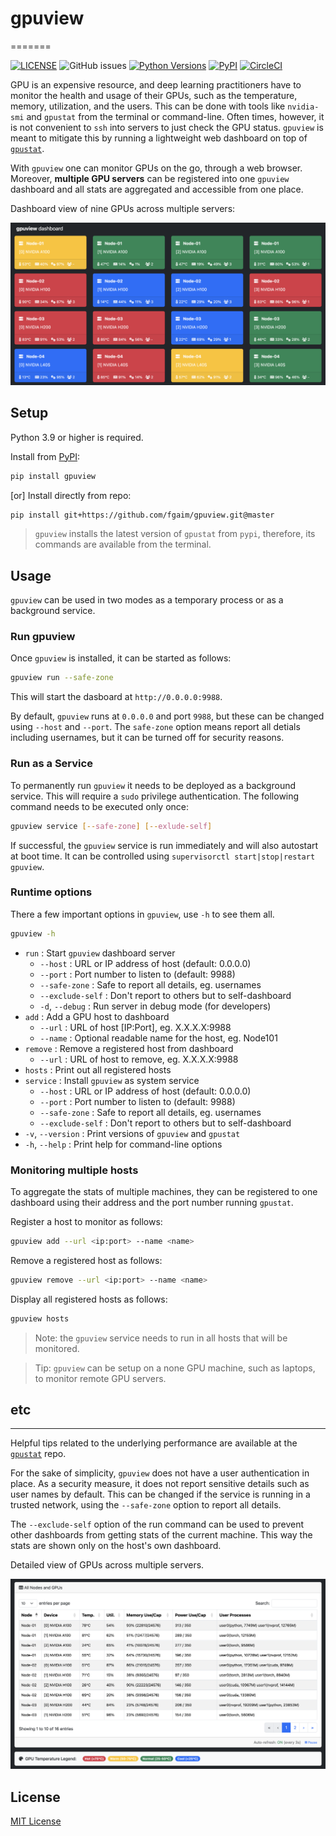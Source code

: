 # gpuview

=======

[![LICENSE](https://img.shields.io/github/license/fgaim/gpuview.svg)](https://github.com/fgaim/gpuview/blob/master/LICENSE)
![GitHub issues](https://img.shields.io/github/issues/fgaim/gpuview.svg)
[![Python Versions](https://img.shields.io/pypi/pyversions/gpuview.svg)](https://pypi.org/project/gpuview/)
[![PyPI](https://img.shields.io/pypi/v/gpuview.svg)](https://pypi.org/project/gpuview/)
[![CircleCI](https://circleci.com/gh/fgaim/gpuview.svg?style=shield)](https://circleci.com/gh/fgaim/gpuview)

GPU is an expensive resource, and deep learning practitioners have to monitor the health and usage of their GPUs, such as the temperature, memory, utilization, and the users. This can be done with tools like `nvidia-smi` and `gpustat` from the terminal or command-line. Often times, however, it is not convenient to `ssh` into servers to just check the GPU status. `gpuview` is meant to mitigate this by running a lightweight web dashboard on top of
[`gpustat`][repo_gpustat].  

With `gpuview` one can monitor GPUs on the go, through a web browser. Moreover, **multiple GPU servers** can be registered into one `gpuview` dashboard and all stats are aggregated and accessible from one place.

Dashboard view of nine GPUs across multiple servers:  

![Screenshot of gpuview](https://github.com/fgaim/gpuview/blob/main/imgs/dash-1.png)

## Setup

Python 3.9 or higher is required.

Install from [PyPI][pypi_gpuview]:

```sh
pip install gpuview
```

[or] Install directly from repo:

```sh
pip install git+https://github.com/fgaim/gpuview.git@master
```

> `gpuview` installs the latest version of `gpustat` from `pypi`, therefore, its commands are available
from the terminal.

## Usage

`gpuview` can be used in two modes as a temporary process or as a background service.

### Run gpuview

Once `gpuview` is installed, it can be started as follows:

```sh
gpuview run --safe-zone
```

This will start the dasboard at `http://0.0.0.0:9988`.

By default, `gpuview` runs at `0.0.0.0` and port `9988`, but these can be changed using `--host` and `--port`. The `safe-zone` option means report all detials including usernames, but it can be turned off for security reasons.

### Run as a Service

To permanently run `gpuview` it needs to be deployed as a background service.
This will require a `sudo` privilege authentication.
The following command needs to be executed only once:

```sh
gpuview service [--safe-zone] [--exlude-self]
```

If successful, the `gpuview` service is run immediately and will also autostart at boot time. It can be controlled using `supervisorctl start|stop|restart gpuview`.

### Runtime options

There a few important options in `gpuview`, use `-h` to see them all.

```sh
gpuview -h
```

* `run`                : Start `gpuview` dashboard server
  * `--host`           : URL or IP address of host (default: 0.0.0.0)
  * `--port`           : Port number to listen to (default: 9988)
  * `--safe-zone`      : Safe to report all details, eg. usernames
  * `--exclude-self`   : Don't report to others but to self-dashboard
  * `-d`, `--debug`    : Run server in debug mode (for developers)
* `add`                : Add a GPU host to dashboard
  * `--url`            : URL of host [IP:Port], eg. X.X.X.X:9988
  * `--name`           : Optional readable name for the host, eg. Node101
* `remove`             : Remove a registered host from dashboard
  * `--url`            : URL of host to remove, eg. X.X.X.X:9988
* `hosts`              : Print out all registered hosts
* `service`            : Install `gpuview` as system service
  * `--host`           : URL or IP address of host (default: 0.0.0.0)
  * `--port`           : Port number to listen to (default: 9988)
  * `--safe-zone`      : Safe to report all details, eg. usernames
  * `--exclude-self`   : Don't report to others but to self-dashboard
* `-v`, `--version`    : Print versions of `gpuview` and `gpustat`
* `-h`, `--help`       : Print help for command-line options

### Monitoring multiple hosts

To aggregate the stats of multiple machines, they can be registered to one dashboard using their address and the port number running `gpustat`.

Register a host to monitor as follows:

```sh
gpuview add --url <ip:port> --name <name>
```

Remove a registered host as follows:

```sh
gpuview remove --url <ip:port> --name <name>
```

Display all registered hosts as follows:

```sh
gpuview hosts
```

> Note: the `gpuview` service needs to run in all hosts that will be monitored.

> Tip: `gpuview` can be setup on a none GPU machine, such as laptops, to monitor remote GPU servers.

## etc

---

Helpful tips related to the underlying performance are available at the [`gpustat`][repo_gpustat] repo.

For the sake of simplicity, `gpuview` does not have a user authentication in place. As a security measure,
it does not report sensitive details such as user names by default. This can be changed if the service is
running in a trusted network, using the `--safe-zone` option to report all details.

The `--exclude-self` option of the run command can be used to prevent other dashboards from getting stats of the current machine. This way the stats are shown only on the host's own dashboard.

Detailed view of GPUs across multiple servers.  

![Screenshot of gpuview](https://github.com/fgaim/gpuview/blob/main/imgs/dash-2.png)

## License

[MIT License](LICENSE)

[repo_gpustat]: https://github.com/wookayin/gpustat
[pypi_gpuview]: https://pypi.python.org/pypi/gpuview
